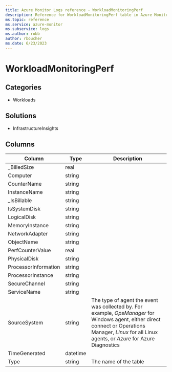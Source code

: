 ```yaml
---
title: Azure Monitor Logs reference - WorkloadMonitoringPerf
description: Reference for WorkloadMonitoringPerf table in Azure Monitor Logs.
ms.topic: reference
ms.service: azure-monitor
ms.subservice: logs
ms.author: robb
author: rboucher
ms.date: 6/23/2023
---
```


# WorkloadMonitoringPerf

 

## Categories

- Workloads
## Solutions

- InfrastructureInsights




## Columns

| Column | Type | Description |
| --- | --- | --- |
| _BilledSize | real |  |
| Computer | string |  |
| CounterName | string |  |
| InstanceName | string |  |
| _IsBillable | string |  |
| IsSystemDisk | string |  |
| LogicalDisk | string |  |
| MemoryInstance | string |  |
| NetworkAdapter | string |  |
| ObjectName | string |  |
| PerfCounterValue | real |  |
| PhysicalDisk | string |  |
| ProcessorInformation | string |  |
| ProcessorInstance | string |  |
| SecureChannel | string |  |
| ServiceName | string |  |
| SourceSystem | string | The type of agent the event was collected by. For example, *OpsManager* for Windows agent, either direct connect or Operations Manager, *Linux* for all Linux agents, or *Azure* for Azure Diagnostics |
| TimeGenerated | datetime |  |
| Type | string | The name of the table |
